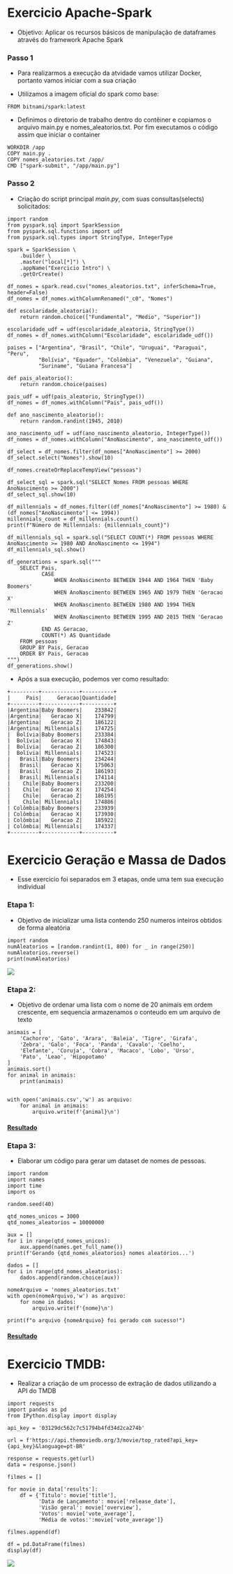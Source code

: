 # Exercicio Apache-Spark
- Objetivo: Aplicar os recursos básicos de manipulação de dataframes através do framework Apache Spark

### Passo 1
- Para realizarmos a execução da atvidade vamos utilizar Docker, portanto vamos iniciar com a sua criação 

- Utilizamos a imagem oficial do spark como base:
```
FROM bitnami/spark:latest
```
- Definimos o diretorio de trabalho dentro do contêiner e copiamos o arquivo main.py e nomes_aleatorios.txt. Por fim executamos o código assim que iniciar o container
```
WORKDIR /app
COPY main.py .
COPY nomes_aleatorios.txt /app/
CMD ["spark-submit", "/app/main.py"]
```

### Passo 2
- Criação do script principal *main.py*, com suas consultas(selects) solicitados: 
```
import random
from pyspark.sql import SparkSession
from pyspark.sql.functions import udf
from pyspark.sql.types import StringType, IntegerType

spark = SparkSession \
    .builder \
    .master("local[*]") \
    .appName("Exercicio Intro") \
    .getOrCreate()

df_nomes = spark.read.csv("nomes_aleatorios.txt", inferSchema=True, header=False)
df_nomes = df_nomes.withColumnRenamed("_c0", "Nomes")

def escolaridade_aleatoria():
    return random.choice(["Fundamental", "Medio", "Superior"])

escolaridade_udf = udf(escolaridade_aleatoria, StringType())
df_nomes = df_nomes.withColumn("Escolaridade", escolaridade_udf())

paises = ["Argentina", "Brasil", "Chile", "Uruguai", "Paraguai", "Peru", 
          "Bolívia", "Equador", "Colômbia", "Venezuela", "Guiana", 
          "Suriname", "Guiana Francesa"]

def pais_aleatorio():
    return random.choice(paises)

pais_udf = udf(pais_aleatorio, StringType())
df_nomes = df_nomes.withColumn("Pais", pais_udf())

def ano_nascimento_aleatorio():
    return random.randint(1945, 2010)

ano_nascimento_udf = udf(ano_nascimento_aleatorio, IntegerType())
df_nomes = df_nomes.withColumn("AnoNascimento", ano_nascimento_udf())

df_select = df_nomes.filter(df_nomes["AnoNascimento"] >= 2000)
df_select.select("Nomes").show(10)

df_nomes.createOrReplaceTempView("pessoas")

df_select_sql = spark.sql("SELECT Nomes FROM pessoas WHERE AnoNascimento >= 2000")
df_select_sql.show(10)

df_millennials = df_nomes.filter((df_nomes["AnoNascimento"] >= 1980) & (df_nomes["AnoNascimento"] <= 1994))
millennials_count = df_millennials.count()
print(f"Número de Millennials: {millennials_count}")

df_millennials_sql = spark.sql("SELECT COUNT(*) FROM pessoas WHERE AnoNascimento >= 1980 AND AnoNascimento <= 1994")
df_millennials_sql.show()

df_generations = spark.sql("""
    SELECT Pais, 
           CASE 
               WHEN AnoNascimento BETWEEN 1944 AND 1964 THEN 'Baby Boomers'
               WHEN AnoNascimento BETWEEN 1965 AND 1979 THEN 'Geracao X'
               WHEN AnoNascimento BETWEEN 1980 AND 1994 THEN 'Millennials'
               WHEN AnoNascimento BETWEEN 1995 AND 2015 THEN 'Geracao Z'
           END AS Geracao, 
           COUNT(*) AS Quantidade
    FROM pessoas
    GROUP BY Pais, Geracao
    ORDER BY Pais, Geracao
""")
df_generations.show()
```
- Após a sua execução, podemos ver como resultado:
```
+---------+------------+----------+
|     Pais|     Geracao|Quantidade|
+---------+------------+----------+
|Argentina|Baby Boomers|    233842|
|Argentina|   Geracao X|    174799|
|Argentina|   Geracao Z|    186122|
|Argentina| Millennials|    174725|
|  Bolívia|Baby Boomers|    233384|
|  Bolívia|   Geracao X|    174843|
|  Bolívia|   Geracao Z|    186300|
|  Bolívia| Millennials|    174523|
|   Brasil|Baby Boomers|    234244|
|   Brasil|   Geracao X|    175063|
|   Brasil|   Geracao Z|    186193|
|   Brasil| Millennials|    174114|
|    Chile|Baby Boomers|    233200|
|    Chile|   Geracao X|    174254|
|    Chile|   Geracao Z|    186195|
|    Chile| Millennials|    174886|
| Colômbia|Baby Boomers|    233939|
| Colômbia|   Geracao X|    173930|
| Colômbia|   Geracao Z|    185922|
| Colômbia| Millennials|    174337|
+---------+------------+----------+
```

# Exercicio Geração e Massa de Dados
- Esse exercicio foi separados em 3 etapas, onde uma tem sua execução individual

### Etapa 1: 
- Objetivo de inicializar uma lista contendo 250 numeros inteiros obtidos de forma aleatória
```
import random
numAleatorios = [random.randint(1, 800) for _ in range(250)]
numAleatorios.reverse()
print(numAleatorios)
```
<img src='../evidencias/img/ExercicioGeracaoEtapa01.png'>

### Etapa 2:
- Objetivo de ordenar uma lista com o nome de 20 animais em ordem crescente, em sequencia armazenamos o conteudo em um arquivo de texto
```
animais = [
    'Cachorro', 'Gato', 'Arara', 'Baleia', 'Tigre', 'Girafa',
    'Zebra', 'Galo', 'Foca', 'Panda', 'Cavalo', 'Coelho',
    'Elefante', 'Coruja', 'Cobra', 'Macaco', 'Lobo', 'Urso',
    'Pato', 'Leao', 'Hipopotamo'
]
animais.sort()
for animal in animais:
    print(animais)


with open('animais.csv','w') as arquivo:
    for animal in animais:
        arquivo.write(f'{animal}\n')

```
#### [Resultado](./Geracao%20e%20Massa%20de%20Dados/animais.csv)

### Etapa 3:
- Elaborar um código para gerar um dataset de nomes de pessoas. 
```
import random
import names
import time 
import os

random.seed(40)

qtd_nomes_unicos = 3000
qtd_nomes_aleatorios = 10000000

aux = []
for i in range(qtd_nomes_unicos):
    aux.append(names.get_full_name())
print(f'Gerando {qtd_nomes_aleatorios} nomes aleatórios...')

dados = []
for i in range(qtd_nomes_aleatorios):
    dados.append(random.choice(aux))

nomeArquivo = 'nomes_aleatorios.txt'
with open(nomeArquivo,'w') as arquivo:
    for nome in dados:
        arquivo.write(f'{nome}\n')

print(f"o arquivo {nomeArquivo} foi gerado com sucesso!")
```
#### [Resultado](./Geracao%20e%20Massa%20de%20Dados/nomes_aleatorios.txt)

# Exercicio TMDB:
- Realizar a criação de um processo de extração de dados utilizando a API do TMDB

```
import requests
import pandas as pd 
from IPython.display import display

api_key = '03129dc562c7c51794b4fd34d2ca274b'

url = f'https://api.themoviedb.org/3/movie/top_rated?api_key={api_key}&language=pt-BR'

response = requests.get(url)
data = response.json()

filmes = []

for movie in data['results']:
    df = {'Titulo': movie['title'],
          'Data de Lançamento': movie['release_date'],
          'Visão geral': movie['overview'],
          'Votos': movie['vote_average'],
          'Média de votos:':movie['vote_average']}

filmes.append(df)

df = pd.DataFrame(filmes)
display(df)
```
<img src='../evidencias/img/ExercicioTMDB.png'>